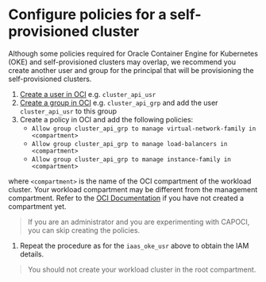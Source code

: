 # Configure policies for a self-provisioned cluster

Although some policies required for Oracle Container Engine for Kubernetes (OKE) and self-provisioned clusters may overlap, we recommend you create another user and group for the principal that will be provisioning the self-provisioned clusters.

1. [Create a user in OCI](https://docs.oracle.com/en-us/iaas/Content/Identity/Tasks/managingusers.htm) e.g. `cluster_api_usr`
1. [Create a group in OCI](https://docs.oracle.com/en-us/iaas/Content/Identity/Tasks/managinggroups.htm) e.g. `cluster_api_grp` and add the user `cluster_api_usr` to this group
1. Create a policy in OCI and add the following policies:
   - `Allow group cluster_api_grp to manage virtual-network-family in <compartment>`
   - `Allow group cluster_api_grp to manage load-balancers in <compartment>`
   - `Allow group cluster_api_grp to manage instance-family in <compartment>`

where `<compartment>` is the name of the OCI compartment of the workload cluster. Your workload compartment may be different from the management compartment. Refer to the [OCI Documentation](https://docs.oracle.com/en-us/iaas/Content/Identity/Tasks/managingcompartments.htm) if you have not created a compartment yet.

> If you are an administrator and you are experimenting with CAPOCI, you can skip creating the policies.

1. Repeat the procedure as for the `iaas_oke_usr` above to obtain the IAM details.

> You should not create your workload cluster in the root compartment.

[kind]: https://kind.sigs.k8s.io/
[oke]: https://docs.oracle.com/en-us/iaas/Content/ContEng/home.htm
